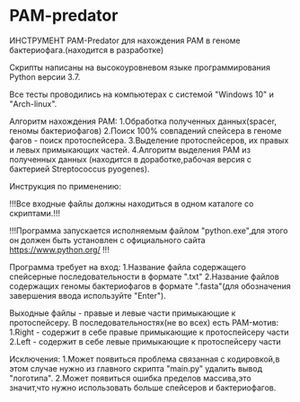 # PAM-predator
ИНСТРУМЕНТ PAM-Predator для нахождения PAM в геноме бактериофага.(находится в разработке)

Скрипты написаны на высокоуровневом языке программирования Python версии 3.7.

Все тесты проводились на компьютерах с системой "Windows 10" и "Arch-linux".

Алгоритм нахождения PAM: 
    1.Обработка полученных данных(spacer, геномы бактериофагов) 
    2.Поиск 100% совпадений спейсера в геноме фагов - поиск протоспейсера. 
    3.Выделение протоспейсеров, их правых и левых примыкающих частей.
    4.Алгоритм выделения PAM из полученных данных (находится в доработке,рабочая версия с бактерией Streptococcus pyogenes).


Инструкция по применению:

!!!Все входные файлы должны находиться в одном каталоге со скриптами.!!!

!!!Программа запускается исполняемым файлом "python.exe",для этого он должен быть установлен с официального сайта https://www.python.org/ !!!

Программа требует на вход: 
	1.Название файла содержащего спейсерные последовательности в формате ".txt"
	2.Название файлов содержащих геномы бактериофагов в формате ".fasta"(для обозначения завершения ввода используйте "Enter").
	
Выходные файлы - правые и левые части примыкающие к протоспейсеру. В последовательностях(не во всех) есть PAM-мотив:
	1.Right - содержит в себе правые примыкающие к протоспейсеру части
	2.Left - содержит в себе левые примыкающие к протоспейсеру части

Исключения:
    1.Может появиться проблема связанная с кодировкой,в этом случае нужно из главного скрипта "main.py" удалить вывод "логотипа".
    2.Может появиться ошибка пределов массива,это значит,что нужно использовать больше спейсеров и бактериофагов.

	
